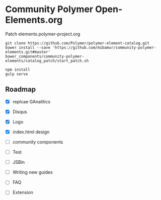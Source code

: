 # Community Polymer Open-Elements.org

Patch elements.polymer-project.org

```
git clone https://github.com/Polymer/polymer-element-catalog.git
bower install --save 'https://github.com/mibamur/community-polymer-elements.git#master'
bower_components/community-polymer-elements/catalog_patch/start_patch.sh

npm install
gulp serve
```

## Roadmap

 - [x] replcae GAnalitics
 - [x] Disqus
 - [x] Logo
 - [x] index.html design
 - [ ] community components
 - [ ] Test
 - [ ] JSBin
 - [ ] Writing new guides
 - [ ] FAQ
 - [ ] Extension


